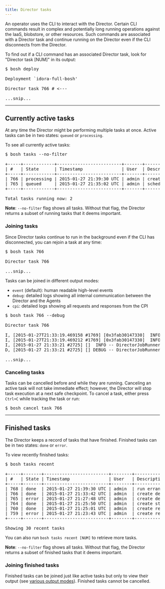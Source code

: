 ```yaml
---
title: Director tasks
---
```


An operator uses the CLI to interact with the Director. Certain CLI commands result in complex and potentially long running operations against the IaaS, blobstore, or other resources. Such commands are associated with a Director task and continue running on the Director even if the CLI disconnects from the Director.

To find out if a CLI command has an associated Director task, look for "Director task [NUM]" in its output:

<pre class="terminal">
$ bosh deploy

Deployment `idora-full-bosh'

Director task 766 # <---

...snip...
</pre>

---
## <a id="active"></a> Currently active tasks

At any time the Director might be performing multiple tasks at once. Active tasks can be in two states: `queued` or `processing`.

To see all currently active tasks:

<pre class="terminal wide">
$ bosh tasks --no-filter

+-----+------------+-------------------------+-------+-------------------------------+--------+
| #   | State      | Timestamp               | User  | Description                   | Result |
+-----+------------+-------------------------+-------+-------------------------------+--------+
| 766 | processing | 2015-01-27 21:39:30 UTC | admin | create deployment             |        |
| 765 | queued     | 2015-01-27 21:35:02 UTC | admin | scheduled SnapshotDeployments |        |
+-----+------------+-------------------------+-------+-------------------------------+--------+

Total tasks running now: 2
</pre>

<p class="note"><strong>Note</strong>: <code>--no-filter</code> flag shows all tasks. Without that flag, the Director returns a subset of running tasks that it deems important.</p>

### <a id="join-active"></a> Joining tasks

Since Director tasks continue to run in the background even if the CLI has disconnected, you can rejoin a task at any time:

<pre class="terminal">
$ bosh task 766

Director task 766

...snip...
</pre>

Tasks can be joined in different output modes:

- `event` (default): human readable high-level events
- `debug`: detailed logs showing all internal communication between the Director and the Agents
- `cpi`: detailed logs showing all requests and responses from the CPI

<pre class="terminal wide">
$ bosh task 766 --debug

Director task 766

I, [2015-01-27T21:33:19.469158 #1769] [0x3fab30147330]  INFO -- TaskHelper: Director Version: 1.2811.0
I, [2015-01-27T21:33:19.469212 #1769] [0x3fab30147330]  INFO -- TaskHelper: Enqueuing task: 766
I, [2015-01-27 21:33:21 #2725] []  INFO -- DirectorJobRunner: Looking for task with task id 766
D, [2015-01-27 21:33:21 #2725] [] DEBUG -- DirectorJobRunner: (0.001125s) SELECT * FROM "tasks" WHERE "id" = 766

...snip...
</pre>

### <a id="cancel-active"></a> Canceling tasks

Tasks can be cancelled before and while they are running. Canceling an active task will not take immediate effect; however, the Director will stop task execution at a next safe checkpoint. To cancel a task, either press `Ctrl+C` while tracking the task or run:

<pre class="terminal">
$ bosh cancel task 766
</pre>

---
## <a id="finished"></a> Finished tasks

The Director keeps a record of tasks that have finished. Finished tasks can be in two states: `done` or `error`.

To view recently finished tasks:

<pre class="terminal extra-wide">
$ bosh tasks recent

+-----+-------+-------------------------+--------+--------------------------+-----------------------------------------------------------+
| #   | State | Timestamp               | User   | Description              | Result                                                    |
+-----+-------+-------------------------+--------+--------------------------+-----------------------------------------------------------+
| 768 | done  | 2015-01-27 21:39:30 UTC | admin  | run errand smoke-tests   | Errand `smoke-tests' completed successfully (exit code 0) |
| 766 | done  | 2015-01-27 21:33:42 UTC | admin  | create deployment        | /deployments/mysql-dep                                    |
| 765 | error | 2015-01-27 21:27:48 UTC | admin  | create deployment        | Timed out pinging to 95206a0e-4dd9-4598-a074-2aee54793f0f |
| 764 | done  | 2015-01-27 21:25:50 UTC | admin  | create stemcell          | /stemcells/bosh-aws-xen-ubuntu-trusty-go_agent/2827       |
| 760 | done  | 2015-01-27 21:25:01 UTC | admin  | create release           | Created release `cf-mysql/16'                             |
| 759 | error | 2015-01-27 21:23:43 UTC | admin  | create release           | No space left on device @ io_write -...                   |
+-----+-------+-------------------------+--------+--------------------------+-----------------------------------------------------------+

Showing 30 recent tasks
</pre>

You can also run `bosh tasks recent [NUM]` to retrieve more tasks.

<p class="note"><strong>Note</strong>: <code>--no-filter</code> flag shows all tasks. Without that flag, the Director returns a subset of finished tasks that it deems important.</p>

### <a id="join-finished"></a> Joining finished tasks

Finished tasks can be joined just like active tasks but only to view their output (see [various output modes](#join-active)). Finished tasks cannot be cancelled.
